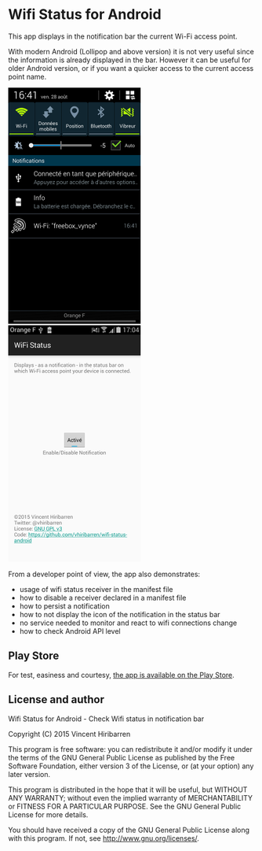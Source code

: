 # Wifi Status for Android

This app displays in the notification bar the current Wi-Fi access point.

With modern Android (Lollipop and above version) it is not very useful since the information is
already displayed in the bar. However it can be useful for older Android version, or if you
want a quicker access to the current access point name.

![Screenshot 1](material/screenshot1-mini.png) ![Screenshot 2](material/screenshot2-mini.png)

From a developer point of view, the app also demonstrates:

- usage of wifi status receiver in the manifest file
- how to disable a receiver declared in a manifest file
- how to persist a notification
- how to not display the icon of the notification in the status bar
- no service needed to monitor and react to wifi connections change
- how to check Android API level

## Play Store

For test, easiness and courtesy, [the app is available on the Play Store](https://play.google.com/store/apps/details?id=net.alea.wifistatus).

## License and author

Wifi Status for Android - Check Wifi status in notification bar

Copyright (C) 2015 Vincent Hiribarren

This program is free software: you can redistribute it and/or modify it under the terms of the GNU
General Public License as published by the Free Software Foundation, either version 3 of the License,
or (at your option) any later version.

This program is distributed in the hope that it will be useful, but WITHOUT ANY WARRANTY; without
even the implied warranty of MERCHANTABILITY or FITNESS FOR A PARTICULAR PURPOSE. See the GNU General
Public License for more details.

You should have received a copy of the GNU General Public License along with this program. If not,
see http://www.gnu.org/licenses/.
